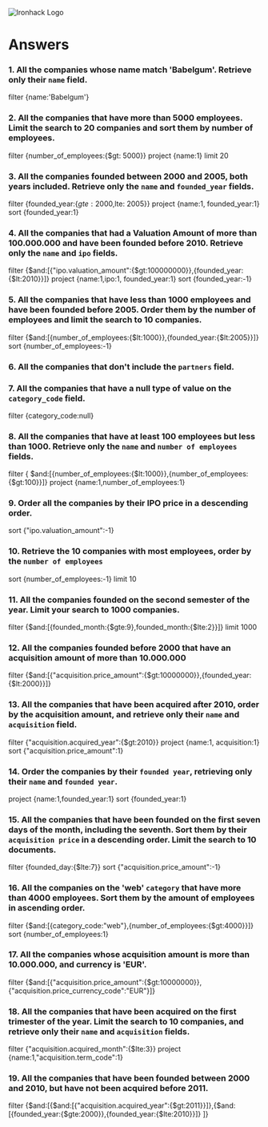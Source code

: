 ![Ironhack Logo](https://i.imgur.com/1QgrNNw.png)

# Answers

### 1. All the companies whose name match 'Babelgum'. Retrieve only their `name` field.

filter {name:'Babelgum'}

### 2. All the companies that have more than 5000 employees. Limit the search to 20 companies and sort them by **number of employees**.

filter {number_of_employees:{$gt: 5000}}
project {name:1}
limit 20

### 3. All the companies founded between 2000 and 2005, both years included. Retrieve only the `name` and `founded_year` fields.

filter {founded_year:{$gte: 2000,$lte: 2005}}
project {name:1, founded_year:1}
sort {founded_year:1}

### 4. All the companies that had a Valuation Amount of more than 100.000.000 and have been founded before 2010. Retrieve only the `name` and `ipo` fields.

filter {$and:[{"ipo.valuation_amount":{$gt:100000000}},{founded_year:{$lt:2010}}]}
project {name:1,ipo:1, founded_year:1}
sort {founded_year:-1}

### 5. All the companies that have less than 1000 employees and have been founded before 2005. Order them by the number of employees and limit the search to 10 companies.

filter {$and:[{number_of_employees:{$lt:1000}},{founded_year:{$lt:2005}}]}
sort {number_of_employees:-1}

### 6. All the companies that don't include the `partners` field.

<!--??????? filter { partners: { $exists: false } } -->

### 7. All the companies that have a null type of value on the `category_code` field.

filter {category_code:null}

### 8. All the companies that have at least 100 employees but less than 1000. Retrieve only the `name` and `number of employees` fields.

filter { $and:[{number_of_employees:{$lt:1000}},{number_of_employees:{$gt:100}}]}
project {name:1,number_of_employees:1}

### 9. Order all the companies by their IPO price in a descending order.

sort {"ipo.valuation_amount":-1}

### 10. Retrieve the 10 companies with most employees, order by the `number of employees`

sort {number_of_employees:-1}
limit 10

### 11. All the companies founded on the second semester of the year. Limit your search to 1000 companies.

filter {$and:[{founded_month:{$gte:9},founded_month:{$lte:2}}]}
limit 1000

### 12. All the companies founded before 2000 that have an acquisition amount of more than 10.000.000

filter {$and:[{"acquisition.price_amount":{$gt:10000000}},{founded_year:{$lt:2000}}]}

### 13. All the companies that have been acquired after 2010, order by the acquisition amount, and retrieve only their `name` and `acquisition` field.

filter {"acquisition.acquired_year":{$gt:2010}}
project {name:1, acquisition:1}
sort {"acquisition.price_amount":1}

### 14. Order the companies by their `founded year`, retrieving only their `name` and `founded year`.

project {name:1,founded_year:1}
sort {founded_year:1}

### 15. All the companies that have been founded on the first seven days of the month, including the seventh. Sort them by their `acquisition price` in a descending order. Limit the search to 10 documents.

filter {founded_day:{$lte:7}}
sort {"acquisition.price_amount":-1}

### 16. All the companies on the 'web' `category` that have more than 4000 employees. Sort them by the amount of employees in ascending order.

filter {$and:[{category_code:"web"},{number_of_employees:{$gt:4000}}]}
sort {number_of_employees:1}

### 17. All the companies whose acquisition amount is more than 10.000.000, and currency is 'EUR'.

filter {$and:[{"acquisition.price_amount":{$gt:10000000}},{"acquisition.price_currency_code":"EUR"}]}

### 18. All the companies that have been acquired on the first trimester of the year. Limit the search to 10 companies, and retrieve only their `name` and `acquisition` fields.

filter {"acquisition.acquired_month":{$lte:3}}
project {name:1,"acquisition.term_code":1}

### 19. All the companies that have been founded between 2000 and 2010, but have not been acquired before 2011.

filter {$and:[{$and:[{"acquisition.acquired_year":{$gt:2011}}]},{$and:[{founded_year:{$gte:2000}},{founded_year:{$lte:2010}}]}
]}
